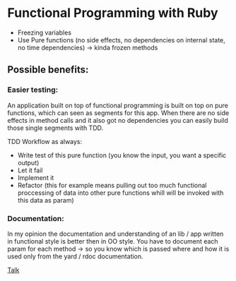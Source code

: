 # Functional Programming with Ruby

- Freezing variables
- Use Pure functions (no side effects, no dependencies on internal state, no time dependencies) -> kinda frozen methods

## Possible benefits:

### Easier testing:

An application built on top of functional programming is built on top on pure functions, which can seen as segments for this app.
When there are no side effects in method calls and it also got no dependencies you can easily build those single segments with TDD.

TDD Workflow as always:
- Write test of this pure function (you know the input, you want a specific output)
- Let it fail
- Implement it
- Refactor (this for example means pulling out too much functional proccessing of data into other pure functions whill will be invoked with this data as param)

### Documentation:

In my opinion the documentation and understanding of an lib / app written in functional style is better then in OO style.
You have to document each param for each method -> so you know which is passed where and how it is used only from the yard / rdoc documentation.

[Talk](https://www.youtube.com/watch?v=5ZjwEPupybw)

